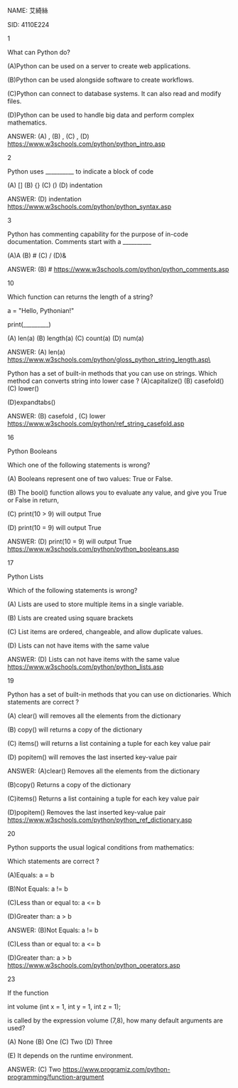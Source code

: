 NAME: 艾綺絲

SID: 4110E224

1

What can Python do?

(A)Python can be used on a server to create web applications.

(B)Python can be used alongside software to create workflows.

(C)Python can connect to database systems. It can also read and modify files.

(D)Python can be used to handle big data and perform complex mathematics.

ANSWER: (A) , (B) , (C) , (D) https://www.w3schools.com/python/python_intro.asp


2

Python uses __________ to indicate a block of code

(A)  []  (B) {}  (C)  ()  (D) indentation

ANSWER: (D) indentation   https://www.w3schools.com/python/python_syntax.asp

3

Python has commenting capability for the purpose of in-code documentation. Comments start with a  __________

(A)A  (B) # (C) /  (D)&

ANSWER: (B) #    https://www.w3schools.com/python/python_comments.asp

10

Which function can returns the length of a string?

a = "Hello, Pythonian!"

print(_________)

(A) len(a)  (B) length(a)   (C) count(a)  (D)  num(a)

ANSWER: (A) len(a)     https://www.w3schools.com/python/gloss_python_string_length.asp\


Python has a set of built-in methods that you can use on strings. Which method can converts string into lower case ?
(A)capitalize()     (B) casefold()     (C) lower()  

(D)expandtabs()

ANSWER: (B) casefold , (C) lower   https://www.w3schools.com/python/ref_string_casefold.asp

16

Python Booleans

Which one of the following statements is wrong?

(A) Booleans represent one of two values: True or False. 

(B) The bool() function allows you to evaluate any value, and give you True or False in return, 

(C) print(10 > 9) will output True  

(D) print(10 = 9) will output True

ANSWER: (D) print(10 = 9) will output True   https://www.w3schools.com/python/python_booleans.asp

17

Python Lists 

Which of the following statements is wrong?


(A) Lists are used to store multiple items in a single variable.

(B) Lists are created using square brackets 

(C) List items are ordered, changeable, and allow duplicate values. 

(D) Lists can not have items with the same value

ANSWER: (D) Lists can not have items with the same value  https://www.w3schools.com/python/python_lists.asp

19

Python has a set of built-in methods that you can use on dictionaries. Which statements are correct ?

(A) clear() will removes all the elements from the dictionary

(B) copy() will returns a copy of the dictionary 

(C) items() will returns a list containing a tuple for each key value pair  

(D) popitem()	will removes the last inserted key-value pair

ANSWER: 
(A)clear()	Removes all the elements from the dictionary

(B)copy()	Returns a copy of the dictionary

(C)items()	Returns a list containing a tuple for each key value pair

(D)popitem()	Removes the last inserted key-value pair
https://www.w3schools.com/python/python_ref_dictionary.asp

20

Python supports the usual logical conditions from mathematics:

Which statements are correct ?

(A)Equals: a = b

(B)Not Equals: a != b

(C)Less than or equal to: a <= b

(D)Greater than: a > b

ANSWER: 
(B)Not Equals: a != b

(C)Less than or equal to: a <= b

(D)Greater than: a > b
 https://www.w3schools.com/python/python_operators.asp
 
 23
 
 If the function 
 
int volume (int x = 1, int y = 1, int z = 1); 

is called by the expression volume (7,8), how many default arguments are used?

(A) None  (B) One  (C) Two  (D) Three

(E) It depends on the runtime environment.

ANSWER: (C) Two
https://www.programiz.com/python-programming/function-argument

